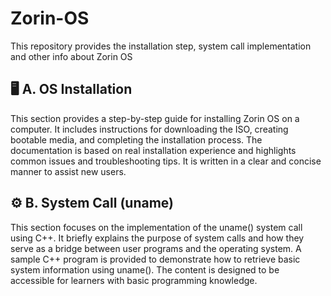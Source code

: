 # Zorin-OS
This repository provides the installation step, system call implementation and other info about Zorin OS <br/>
<h2>🖥️ A. OS Installation</h2>
<p>
  This section provides a step-by-step guide for installing Zorin OS on a computer. It includes instructions for downloading the ISO, creating bootable media, and completing the installation process. The documentation is based on real installation experience and highlights common issues and troubleshooting tips. It is written in a clear and concise manner to assist new users.
</p>
<h2>⚙️ B. System Call (uname)</h2>
<p>
  This section focuses on the implementation of the uname() system call using C++. It briefly explains the purpose of system calls and how they serve as a bridge between user programs and the operating system. A sample C++ program is provided to demonstrate how to retrieve basic system information using uname(). The content is designed to be accessible for learners with basic programming knowledge.
</p>


